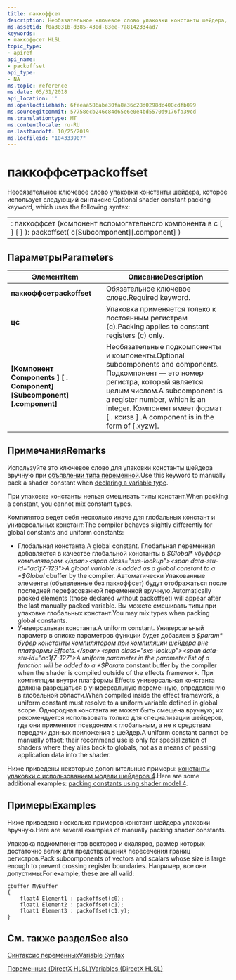 ```yaml
---
title: паккоффсет
description: Необязательное ключевое слово упаковки константы шейдера, которое использует следующий синтаксис
ms.assetid: f0a3031b-d385-430d-83ee-7a8142334ad7
keywords:
- паккоффсет HLSL
topic_type:
- apiref
api_name:
- packoffset
api_type:
- NA
ms.topic: reference
ms.date: 05/31/2018
api_location: ''
ms.openlocfilehash: 6feeaa586abe30fa8a36c28d0298dc408cdfb099
ms.sourcegitcommit: 57758ecb246c84d65e6e0e4bd5570d9176fa39cd
ms.translationtype: MT
ms.contentlocale: ru-RU
ms.lasthandoff: 10/25/2019
ms.locfileid: "104333907"
---
```

# <a name="packoffset"></a><span data-ttu-id="ac1f7-104">паккоффсет</span><span class="sxs-lookup"><span data-stu-id="ac1f7-104">packoffset</span></span>

<span data-ttu-id="ac1f7-105">Необязательное ключевое слово упаковки константы шейдера, которое использует следующий синтаксис:</span><span class="sxs-lookup"><span data-stu-id="ac1f7-105">Optional shader constant packing keyword, which uses the following syntax:</span></span>



|                                                 |
|-------------------------------------------------|
| <span data-ttu-id="ac1f7-106">: паккоффсет (компонент вспомогательного компонента в c \[ \] \[ \] )</span><span class="sxs-lookup"><span data-stu-id="ac1f7-106">: packoffset( c\[Subcomponent\]\[.component\] )</span></span> |



 

## <a name="parameters"></a><span data-ttu-id="ac1f7-107">Параметры</span><span class="sxs-lookup"><span data-stu-id="ac1f7-107">Parameters</span></span>



| <span data-ttu-id="ac1f7-108">Элемент</span><span class="sxs-lookup"><span data-stu-id="ac1f7-108">Item</span></span>                                                                                                                                                                                 | <span data-ttu-id="ac1f7-109">Описание</span><span class="sxs-lookup"><span data-stu-id="ac1f7-109">Description</span></span>                                                                                                                                          |
|--------------------------------------------------------------------------------------------------------------------------------------------------------------------------------------|------------------------------------------------------------------------------------------------------------------------------------------------------|
| <span data-ttu-id="ac1f7-110"><span id="packoffset"></span><span id="PACKOFFSET"></span>**паккоффсет**</span><span class="sxs-lookup"><span data-stu-id="ac1f7-110"><span id="packoffset"></span><span id="PACKOFFSET"></span>**packoffset**</span></span><br/>                                                                                                  | <span data-ttu-id="ac1f7-111">Обязательное ключевое слово.</span><span class="sxs-lookup"><span data-stu-id="ac1f7-111">Required keyword.</span></span><br/>                                                                                                                         |
| <span data-ttu-id="ac1f7-112"><span id="c"></span><span id="C"></span>**ц**</span><span class="sxs-lookup"><span data-stu-id="ac1f7-112"><span id="c"></span><span id="C"></span>**c**</span></span><br/>                                                                                                                             | <span data-ttu-id="ac1f7-113">Упаковка применяется только к постоянным регистрам (c).</span><span class="sxs-lookup"><span data-stu-id="ac1f7-113">Packing applies to constant registers (c) only.</span></span> <br/>                                                                                          |
| <span data-ttu-id="ac1f7-114"><span id="_Subcomponent__.component_"></span><span id="_subcomponent__.component_"></span><span id="_SUBCOMPONENT__.COMPONENT_"></span>**\[Компонент Components \] \[ . Component\]**</span><span class="sxs-lookup"><span data-stu-id="ac1f7-114"><span id="_Subcomponent__.component_"></span><span id="_subcomponent__.component_"></span><span id="_SUBCOMPONENT__.COMPONENT_"></span>**\[Subcomponent\]\[.component\]**</span></span><br/> | <span data-ttu-id="ac1f7-115">Необязательные подкомпоненты и компоненты.</span><span class="sxs-lookup"><span data-stu-id="ac1f7-115">Optional subcomponents and components.</span></span> <span data-ttu-id="ac1f7-116">Подкомпонент — это номер регистра, который является целым числом.</span><span class="sxs-lookup"><span data-stu-id="ac1f7-116">A subcomponent is a register number, which is an integer.</span></span> <span data-ttu-id="ac1f7-117">Компонент имеет формат \[ . ксизв \] .</span><span class="sxs-lookup"><span data-stu-id="ac1f7-117">A component is in the form of \[.xyzw\].</span></span><br/> |



 

## <a name="remarks"></a><span data-ttu-id="ac1f7-118">Примечания</span><span class="sxs-lookup"><span data-stu-id="ac1f7-118">Remarks</span></span>

<span data-ttu-id="ac1f7-119">Используйте это ключевое слово для упаковки константы шейдера вручную при [объявлении типа переменной](dx-graphics-hlsl-variable-syntax.md).</span><span class="sxs-lookup"><span data-stu-id="ac1f7-119">Use this keyword to manually pack a shader constant when [declaring a variable type](dx-graphics-hlsl-variable-syntax.md).</span></span>

<span data-ttu-id="ac1f7-120">При упаковке константы нельзя смешивать типы констант.</span><span class="sxs-lookup"><span data-stu-id="ac1f7-120">When packing a constant, you cannot mix constant types.</span></span>

<span data-ttu-id="ac1f7-121">Компилятор ведет себя несколько иначе для глобальных констант и универсальных констант:</span><span class="sxs-lookup"><span data-stu-id="ac1f7-121">The compiler behaves slightly differently for global constants and uniform constants:</span></span>

-   <span data-ttu-id="ac1f7-122">Глобальная константа.</span><span class="sxs-lookup"><span data-stu-id="ac1f7-122">A global constant.</span></span> <span data-ttu-id="ac1f7-123">Глобальная переменная добавляется в качестве глобальной константы в *$Global* кбуффер компилятором.</span><span class="sxs-lookup"><span data-stu-id="ac1f7-123">A global variable is added as a global constant to a *$Global* cbuffer by the compiler.</span></span> <span data-ttu-id="ac1f7-124">Автоматически Упакованные элементы (объявленные без паккоффсет) будут отображаться после последней перефасованной переменной вручную.</span><span class="sxs-lookup"><span data-stu-id="ac1f7-124">Automatically packed elements (those declared without packoffset) will appear after the last manually packed variable.</span></span> <span data-ttu-id="ac1f7-125">Вы можете смешивать типы при упаковке глобальных констант.</span><span class="sxs-lookup"><span data-stu-id="ac1f7-125">You may mix types when packing global constants.</span></span>
-   <span data-ttu-id="ac1f7-126">Универсальная константа.</span><span class="sxs-lookup"><span data-stu-id="ac1f7-126">A uniform constant.</span></span> <span data-ttu-id="ac1f7-127">Универсальный параметр в списке параметров функции будет добавлен в *$param* буфер константы компилятором при компиляции шейдера вне платформы Effects.</span><span class="sxs-lookup"><span data-stu-id="ac1f7-127">A uniform parameter in the parameter list of a function will be added to a *$Param* constant buffer by the compiler when the shader is compiled outside of the effects framework.</span></span> <span data-ttu-id="ac1f7-128">При компиляции внутри платформы Effects универсальная константа должна разрешаться в универсальную переменную, определенную в глобальной области.</span><span class="sxs-lookup"><span data-stu-id="ac1f7-128">When compiled inside the effect framework, a uniform constant must resolve to a uniform variable defined in global scope.</span></span> <span data-ttu-id="ac1f7-129">Однородная константа не может быть смещена вручную; их рекомендуется использовать только для специализации шейдеров, где они применяют псевдоним к глобальным, а не к средствам передачи данных приложения в шейдер.</span><span class="sxs-lookup"><span data-stu-id="ac1f7-129">A uniform constant cannot be manually offset; their recommend use is only for specialization of shaders where they alias back to globals, not as a means of passing application data into the shader.</span></span>

<span data-ttu-id="ac1f7-130">Ниже приведены некоторые дополнительные примеры: [константы упаковки с использованием модели шейдеров 4](dx-graphics-hlsl-packing-rules.md).</span><span class="sxs-lookup"><span data-stu-id="ac1f7-130">Here are some additional examples: [packing constants using shader model 4](dx-graphics-hlsl-packing-rules.md).</span></span>

## <a name="examples"></a><span data-ttu-id="ac1f7-131">Примеры</span><span class="sxs-lookup"><span data-stu-id="ac1f7-131">Examples</span></span>

<span data-ttu-id="ac1f7-132">Ниже приведено несколько примеров констант шейдера упаковки вручную.</span><span class="sxs-lookup"><span data-stu-id="ac1f7-132">Here are several examples of manually packing shader constants.</span></span>

<span data-ttu-id="ac1f7-133">Упаковка подкомпонентов векторов и скаляров, размер которых достаточно велик для предотвращения пересечения границ регистров.</span><span class="sxs-lookup"><span data-stu-id="ac1f7-133">Pack subcomponents of vectors and scalars whose size is large enough to prevent crossing register boundaries.</span></span> <span data-ttu-id="ac1f7-134">Например, все они допустимы:</span><span class="sxs-lookup"><span data-stu-id="ac1f7-134">For example, these are all valid:</span></span>


```
cbuffer MyBuffer
{
    float4 Element1 : packoffset(c0);
    float1 Element2 : packoffset(c1);
    float1 Element3 : packoffset(c1.y);
}
```



## <a name="see-also"></a><span data-ttu-id="ac1f7-135">См. также раздел</span><span class="sxs-lookup"><span data-stu-id="ac1f7-135">See also</span></span>

<dl> <dt>

[<span data-ttu-id="ac1f7-136">Синтаксис переменных</span><span class="sxs-lookup"><span data-stu-id="ac1f7-136">Variable Syntax</span></span>](dx-graphics-hlsl-variable-syntax.md)
</dt> <dt>

[<span data-ttu-id="ac1f7-137">Переменные (DirectX HLSL)</span><span class="sxs-lookup"><span data-stu-id="ac1f7-137">Variables (DirectX HLSL)</span></span>](dx-graphics-hlsl-variables.md)
</dt> </dl>

 

 





